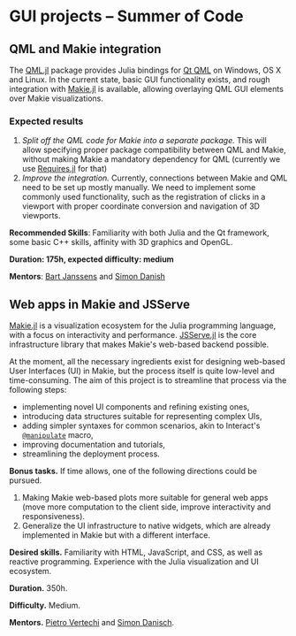#  GUI projects – Summer of Code

## QML and Makie integration

The [QML.jl](https://github.com/barche/QML.jl) package provides Julia bindings for [Qt QML](https://doc.qt.io/qt-5/qtqml-index.html) on Windows, OS X and Linux. In the current state, basic GUI functionality exists, and rough integration with [Makie.jl](https://github.com/JuliaPlots/Makie.jl) is available, allowing overlaying QML GUI elements over Makie visualizations.

### Expected results

1. *Split off the QML code for Makie into a separate package.* This will allow specifying proper package compatibility between QML and Makie, without making Makie a mandatory dependency for QML (currently we use [Requires.jl](https://github.com/JuliaPackaging/Requires.jl) for that)
2. *Improve the integration.* Currently, connections between Makie and QML need to be set up mostly manually. We need to implement some commonly used functionality, such as the registration of clicks in a viewport with proper coordinate conversion and navigation of 3D viewports.

**Recommended Skills**: Familiarity with both Julia and the Qt framework, some basic C++ skills, affinity with 3D graphics and OpenGL.

**Duration: 175h, expected difficulty: medium**

**Mentors**: [Bart Janssens](https://github.com/barche) and [Simon Danish](https://github.com/SimonDanisch)

## Web apps in Makie and JSServe

[Makie.jl](https://github.com/JuliaPlots/Makie.jl) is a visualization ecosystem for the Julia programming language, with a focus on interactivity and performance.
[JSServe.jl](https://github.com/SimonDanisch/JSServe.jl) is the core infrastructure library that makes Makie's web-based backend possible.

At the moment, all the necessary ingredients exist for designing web-based User Interfaces (UI) in Makie, but the process itself is quite low-level and time-consuming.
The aim of this project is to streamline that process via the following steps:
- implementing novel UI components and refining existing ones,
- introducing data structures suitable for representing complex UIs,
- adding simpler syntaxes for common scenarios, akin to Interact's [`@manipulate`](https://github.com/JuliaGizmos/Interact.jl#manipulate) macro,
- improving documentation and tutorials,
- streamlining the deployment process.

**Bonus tasks.** If time allows, one of the following directions could be pursued.
1. Making Makie web-based plots more suitable for general web apps (move more computation to the client side, improve interactivity and responsiveness).
2. Generalize the UI infrastructure to native widgets, which are already implemented in Makie but with a different interface.

**Desired skills.** Familiarity with HTML, JavaScript, and CSS, as well as reactive programming. Experience with the Julia visualization and UI ecosystem.

**Duration.** 350h.

**Difficulty.** Medium.

**Mentors.** [Pietro Vertechi](https://github.com/piever) and [Simon Danisch](https://github.com/SimonDanisch).